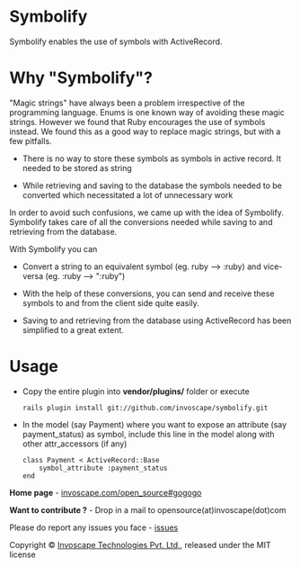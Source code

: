 Symbolify
=========

Symbolify enables the use of symbols with ActiveRecord. 


Why "Symbolify"?
=================

"Magic strings" have always been a problem irrespective of the programming language. Enums is one known way of avoiding these magic strings.
However we found that Ruby encourages the use of symbols instead. We found this as a good way to replace magic strings, but with a few pitfalls.

+ There is no way to store these symbols as symbols in active record. It needed to be stored as string

+ While retrieving and saving to the database the symbols needed to be converted which necessitated a lot of unnecessary work

In order to avoid such confusions, we came up with the idea of Symbolify. Symbolify takes care of all the conversions needed while saving to and retrieving from the database.

With Symbolify you can

+ Convert a string to an equivalent symbol (eg. ruby --> :ruby) and vice-versa (eg. :ruby --> ":ruby")

+ With the help of these conversions, you can send and receive these symbols to and from the client side quite easily.

+ Saving to and retrieving from the database using ActiveRecord has been simplified to a great extent.

Usage
=====

+	Copy the entire plugin into __vendor/plugins/__ folder or execute

		rails plugin install git://github.com/invoscape/symbolify.git
		
+	In the model (say Payment) where you want to expose an attribute (say payment_status) as symbol, include this line in the model along with other attr_accessors (if any)
		
		class Payment < ActiveRecord::Base
			symbol_attribute :payment_status
		end

__Home page__ - [invoscape.com/open_source#gogogo](http://www.invoscape.com/open_source#symbolify)

__Want to contribute ?__ - Drop in a mail to opensource(at)invoscape(dot)com

Please do report any issues you face - [issues](https://github.com/invoscape/symbolify/issues)

Copyright &copy; [Invoscape Technologies Pvt. Ltd.](http://www.invoscape.com), released under the MIT license
